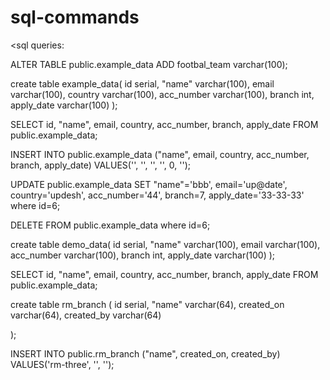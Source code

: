 # sql-commands

<sql queries:

ALTER TABLE public.example_data 
	ADD footbal_team varchar(100);
	
	
	
	
create table example_data( 
	id serial,
	"name" varchar(100),
	email varchar(100),
	country varchar(100),
	acc_number varchar(100),
	branch int,
	apply_date varchar(100)
);

SELECT id, "name", email, country, acc_number, branch, apply_date
FROM public.example_data;


INSERT INTO public.example_data
("name", email, country, acc_number, branch, apply_date)
VALUES('', '', '', '', 0, '');

UPDATE public.example_data
SET  "name"='bbb', email='up@date', country='updesh', acc_number='44', branch=7, apply_date='33-33-33' where id=6;

DELETE FROM public.example_data
where id=6;


create table demo_data( 
	id serial,
	"name" varchar(100),
	email varchar(100),
	acc_number varchar(100),
	branch int,
	apply_date varchar(100)
);

SELECT id, "name", email, country, acc_number, branch, apply_date
FROM public.example_data;


create table rm_branch (
	id serial,
	"name" varchar(64),
	created_on varchar(64),
	created_by varchar(64)
	
);

INSERT INTO public.rm_branch
("name", created_on, created_by)
VALUES('rm-three', '', '');


